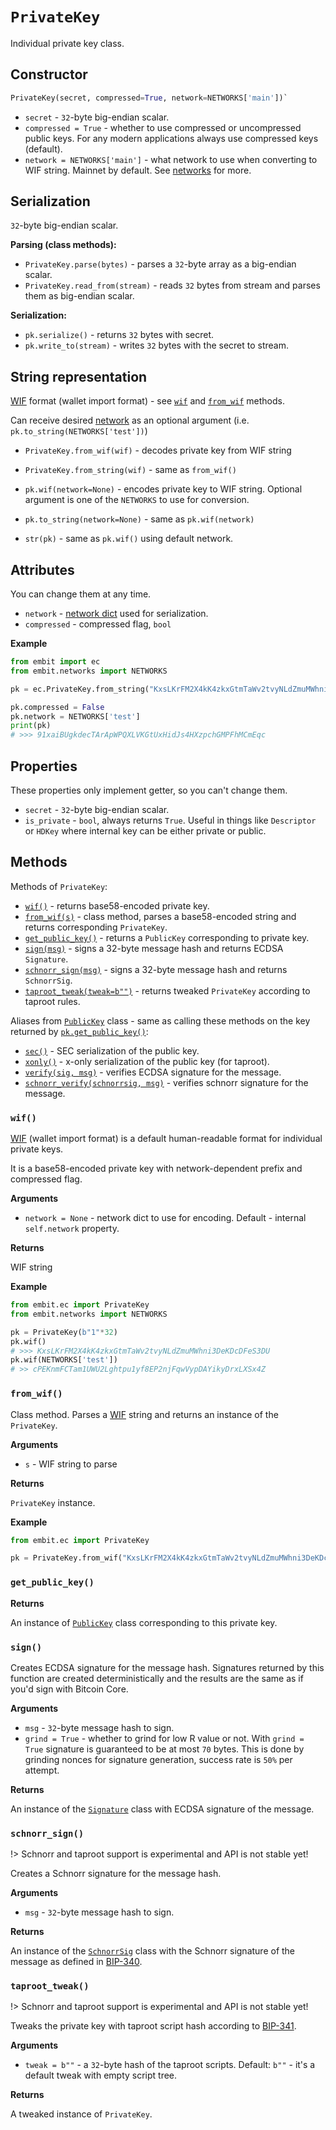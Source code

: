 # `PrivateKey`

Individual private key class.

## Constructor

```python
PrivateKey(secret, compressed=True, network=NETWORKS['main'])`
```

- `secret` - `32`-byte big-endian scalar.
- `compressed = True` - whether to use compressed or uncompressed public keys. For any modern applications always use compressed keys (default).
- `network = NETWORKS['main']` - what network to use when converting to WIF string. Mainnet by default. See [networks](../networks.md) for more.

## Serialization

`32`-byte big-endian scalar.

**Parsing (class methods):**

- `PrivateKey.parse(bytes)` - parses a `32`-byte array as a big-endian scalar.
- `PrivateKey.read_from(stream)` - reads `32` bytes from stream and parses them as big-endian scalar.

**Serialization:**

- `pk.serialize()` - returns `32` bytes with secret.
- `pk.write_to(stream)` - writes `32` bytes with the secret to stream.

## String representation

[WIF](https://en.bitcoin.it/wiki/Wallet_import_format) format (wallet import format) - see [`wif`](#wif) and [`from_wif`](#from_wif) methods.

Can receive desired [network](../networks.md) as an optional argument (i.e. `pk.to_string(NETWORKS['test'])`)

- `PrivateKey.from_wif(wif)` - decodes private key from WIF string
- `PrivateKey.from_string(wif)` - same as `from_wif()`


- `pk.wif(network=None)` - encodes private key to WIF string. Optional argument is one of the `NETWORKS` to use for conversion.
- `pk.to_string(network=None)` - same as `pk.wif(network)`
- `str(pk)` - same as `pk.wif()` using default network.

## Attributes

You can change them at any time.

- `network` - [network dict](../networks.md) used for serialization.
- `compressed` - compressed flag, `bool`

**Example**

```python
from embit import ec
from embit.networks import NETWORKS

pk = ec.PrivateKey.from_string("KxsLKrFM2X4kK4zkxGtmTaWv2tvyNLdZmuMWhni3DeKDcDFeS3DU")

pk.compressed = False
pk.network = NETWORKS['test']
print(pk)
# >>> 91xaiBUgkdecTArApWPQXLVKGtUxHidJs4HXzpchGMPFhMCmEqc
```

## Properties

These properties only implement getter, so you can't change them.

- `secret` - `32`-byte big-endian scalar.
- `is_private` - `bool`, always returns `True`. Useful in things like `Descriptor` or `HDKey` where internal key can be either private or public.

## Methods

Methods of `PrivateKey`:

- [`wif()`](#wif) - returns base58-encoded private key.
- [`from_wif(s)`](#from_wif) - class method, parses a base58-encoded string and returns corresponding `PrivateKey`. 
- [`get_public_key()`](#get_public_key) - returns a `PublicKey` corresponding to private key.
- [`sign(msg)`](#sign) - signs a 32-byte message hash and returns ECDSA `Signature`.
- [`schnorr_sign(msg)`](#schnorr_sign) - signs a 32-byte message hash and returns `SchnorrSig`.
- [`taproot_tweak(tweak=b"")`](#taproot_tweak) - returns tweaked `PrivateKey` according to taproot rules.

Aliases from [`PublicKey`](./public_key.md) class - same as calling these methods on the key returned by [`pk.get_public_key()`](#get_public_key):

- [`sec()`](./public_key.md#sec) - SEC serialization of the public key.
- [`xonly()`](./public_key.md#xonly) - x-only serialization of the public key (for taproot).
- [`verify(sig, msg)`](./public_key.md#verify) - verifies ECDSA signature for the message.
- [`schnorr_verify(schnorrsig, msg)`](./public_key.md#schnorr_verify) - verifies schnorr signature for the message.

### `wif()`

[WIF](https://en.bitcoin.it/wiki/Wallet_import_format) (wallet import format) is a default human-readable format for individual private keys.

It is a base58-encoded private key with network-dependent prefix and compressed flag.

**Arguments**

- `network = None` - network dict to use for encoding. Default - internal `self.network` property.

**Returns**

WIF string

**Example**

```python
from embit.ec import PrivateKey
from embit.networks import NETWORKS

pk = PrivateKey(b"1"*32)
pk.wif()
# >>> KxsLKrFM2X4kK4zkxGtmTaWv2tvyNLdZmuMWhni3DeKDcDFeS3DU
pk.wif(NETWORKS['test'])
# >> cPEKnmFCTam1UWU2Lghtpu1yf8EP2njFqwVypDAYikyDrxLXSx4Z
```

### `from_wif()`

Class method. Parses a [WIF](https://en.bitcoin.it/wiki/Wallet_import_format) string and returns an instance of the `PrivateKey`.

**Arguments**

- `s` - WIF string to parse

**Returns**

`PrivateKey` instance.

**Example**

```python
from embit.ec import PrivateKey

pk = PrivateKey.from_wif("KxsLKrFM2X4kK4zkxGtmTaWv2tvyNLdZmuMWhni3DeKDcDFeS3DU")
```

### `get_public_key()`

**Returns**

An instance of [`PublicKey`](./public_key) class corresponding to this private key.

### `sign()`

Creates ECDSA signature for the message hash. Signatures returned by this function are created deterministically and the results are the same as if you'd sign with Bitcoin Core.

**Arguments**

- `msg` - `32`-byte message hash to sign.
- `grind = True` - whether to grind for low R value or not. With `grind = True` signature is guaranteed to be at most `70` bytes. This is done by grinding nonces for signature generation, success rate is `50%` per attempt. 

**Returns**

An instance of the [`Signature`](./signature.md) class with ECDSA signature of the message.

### `schnorr_sign()`

!> Schnorr and taproot support is experimental and API is not stable yet!

Creates a Schnorr signature for the message hash.

**Arguments**

- `msg` - `32`-byte message hash to sign.

**Returns**

An instance of the [`SchnorrSig`](./schnorr_sig.md) class with the Schnorr signature of the message as defined in [BIP-340](https://github.com/bitcoin/bips/blob/master/bip-0340.mediawiki).

### `taproot_tweak()`

!> Schnorr and taproot support is experimental and API is not stable yet!

Tweaks the private key with taproot script hash according to [BIP-341](https://github.com/bitcoin/bips/blob/master/bip-0341.mediawiki#constructing-and-spending-taproot-outputs).

**Arguments**

- `tweak = b""` - a `32`-byte hash of the taproot scripts. Default: `b""` - it's a default tweak with empty script tree.

**Returns**

A tweaked instance of `PrivateKey`.

